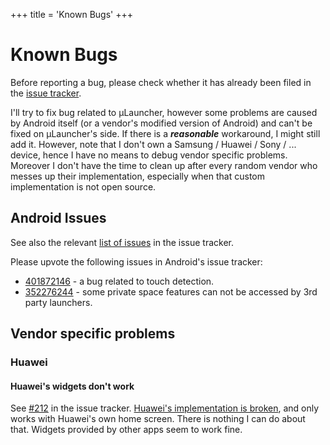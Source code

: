 +++
title = 'Known Bugs'
+++

# Known Bugs


Before reporting a bug, please check whether it has already been filed in the [issue tracker](https://github.com/jrpie/launcher/issues).

I'll try to fix bug related to &mu;Launcher, however some problems
are caused by Android itself (or a vendor's modified version of Android)
and can't be fixed on &mu;Launcher's side.
If there is a ___reasonable___ workaround, I might still add it.
However, note that I don't own a Samsung / Huawei / Sony / ... device,
hence I have no means to debug vendor specific problems.
Moreover I don't have the time to clean up after every random vendor who messes up their implementation, especially when that custom implementation is not open source.

## Android Issues

See also the relevant [list of issues](https://github.com/jrpie/launcher/issues?q=is%3Aissue%20state%3Aopen%20label%3A%22android%20issue%22) in the issue tracker.

Please upvote the following issues in Android's issue tracker:
* [401872146](https://issuetracker.google.com/issues/401872146) - a bug related to touch detection.
* [352276244](https://issuetracker.google.com/issues/352276244) - some private space features can not be accessed by 3rd party launchers.



## Vendor specific problems

### Huawei
#### Huawei's widgets don't work

See [#212](https://github.com/jrpie/launcher/issues/212) in the issue tracker.
[Huawei's implementation is broken](https://www.reddit.com/r/NovaLauncher/comments/8l0fbb/nova_launcher_crashing_when_trying_to_add_emui/),
and only works with Huawei's own home screen.
There is nothing I can do about that.
Widgets provided by other apps seem to work fine.
